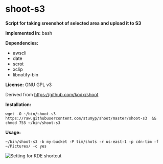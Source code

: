 shoot-s3
=====

**Script for taking sreenshot of selected area and upload it to S3**

**Implemented in:** bash

**Dependencies:**
* awscli
* date
* scrot
* xclip
* libnotify-bin

**License:** GNU GPL v3

Derived from https://github.com/kodx/shoot

**Installation:**
```
wget -O ~/bin/shoot-s3 https://raw.githubusercontent.com/stumyp/shoot/master/shoot-s3  && chmod 755 ~/bin/shoot-s3
```

**Usage:**
```
~/bin/shoot-s3 -b my-bucket -P tim/shots -r us-east-1 -p cdn-tim -f ~/Pictures/ -c yes
```
![Setting for KDE shortcut](http://com-agilebits-users.s3.amazonaws.com/tim/shots/2017-06-26-16-27-21.png)

